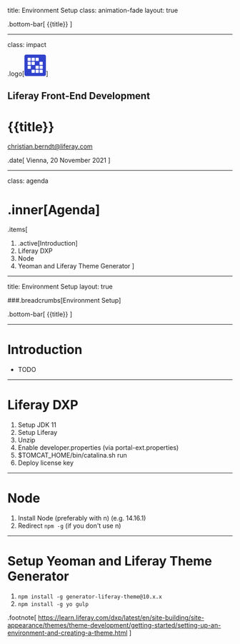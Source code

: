 title: Environment Setup 
class: animation-fade
layout: true

.bottom-bar[
  {{title}}
]

---
class: impact

.logo[<img src="images/liferay-waffle.svg">]

## Liferay Front-End Development 

# {{title}}

christian.berndt@liferay.com

.date[
  Vienna, 20 November 2021
]

---

class: agenda

# .inner[Agenda]

.items[
1. .active[Introduction]
1. Liferay DXP
1. Node
1. Yeoman and Liferay Theme Generator
]

---

title: Environment Setup 
layout: true

###.breadcrumbs[Environment Setup]

.bottom-bar[
  {{title}}
]

---

# Introduction 

* TODO

---

# Liferay DXP

1. Setup JDK 11
1. Setup Liferay
  1. Unzip
  1. Enable developer.properties (via portal-ext.properties)
  1. $TOMCAT_HOME/bin/catalina.sh run
  1. Deploy license key 

---

# Node

1. Install Node (preferably with n) (e.g. 14.16.1)
1. Redirect `npm -g` (if you don't use n)

---

# Setup Yeoman and Liferay Theme Generator

1. `npm install -g generator-liferay-theme@10.x.x`
1. `npm install -g yo gulp`

.footnote[
  https://learn.liferay.com/dxp/latest/en/site-building/site-appearance/themes/theme-development/getting-started/setting-up-an-environment-and-creating-a-theme.html
]
